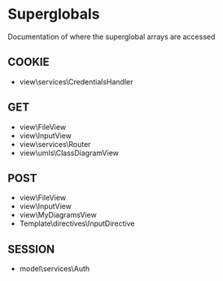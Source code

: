 # Superglobals
Documentation of where the superglobal arrays are accessed

## COOKIE
- view\services\CredentialsHandler

## GET
- view\FileView
- view\InputView
- view\services\Router
- view\umls\ClassDiagramView

## POST
- view\FileView
- view\InputView
- view\MyDiagramsView
- Template\directives\InputDirective

## SESSION
- model\services\Auth
